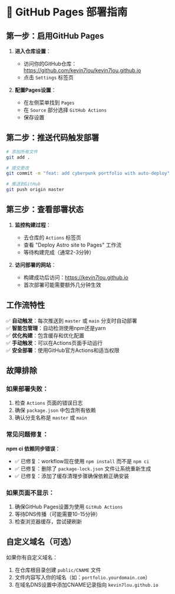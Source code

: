 # 🚀 GitHub Pages 部署指南

## 第一步：启用GitHub Pages

1. **进入仓库设置**：
   - 访问你的GitHub仓库：https://github.com/kevin7lou/kevin7lou.github.io
   - 点击 `Settings` 标签页

2. **配置Pages设置**：
   - 在左侧菜单找到 `Pages`
   - 在 `Source` 部分选择 `GitHub Actions`
   - 保存设置

## 第二步：推送代码触发部署

```bash
# 添加所有文件
git add .

# 提交更改
git commit -m "feat: add cyberpunk portfolio with auto-deploy"

# 推送到GitHub
git push origin master
```

## 第三步：查看部署状态

1. **监控构建过程**：
   - 去仓库的 `Actions` 标签页
   - 查看 "Deploy Astro site to Pages" 工作流
   - 等待构建完成（通常2-3分钟）

2. **访问部署的网站**：
   - 构建成功后访问：https://kevin7lou.github.io
   - 首次部署可能需要额外几分钟生效

## 工作流特性

✅ **自动触发**：每次推送到 `master` 或 `main` 分支时自动部署  
✅ **智能包管理**：自动检测使用npm还是yarn  
✅ **优化构建**：包含缓存和优化配置  
✅ **手动触发**：可以在Actions页面手动运行  
✅ **安全部署**：使用GitHub官方Actions和适当权限

## 故障排除

### 如果部署失败：
1. 检查 `Actions` 页面的错误日志
2. 确保 `package.json` 中包含所有依赖
3. 确认分支名称是 `master` 或 `main`

### 常见问题修复：

**npm ci 依赖同步错误**：
- ✅ 已修复：workflow现在使用 `npm install` 而不是 `npm ci`
- ✅ 已修复：删除了 `package-lock.json` 文件让系统重新生成
- ✅ 已修复：添加了缓存清理步骤确保依赖正确安装

### 如果页面不显示：
1. 确保GitHub Pages设置为使用 `GitHub Actions`
2. 等待DNS传播（可能需要10-15分钟）
3. 检查浏览器缓存，尝试硬刷新

## 自定义域名（可选）

如果你有自定义域名：
1. 在仓库根目录创建 `public/CNAME` 文件
2. 文件内容写入你的域名（如：`portfolio.yourdomain.com`）
3. 在域名DNS设置中添加CNAME记录指向 `kevin7lou.github.io` 